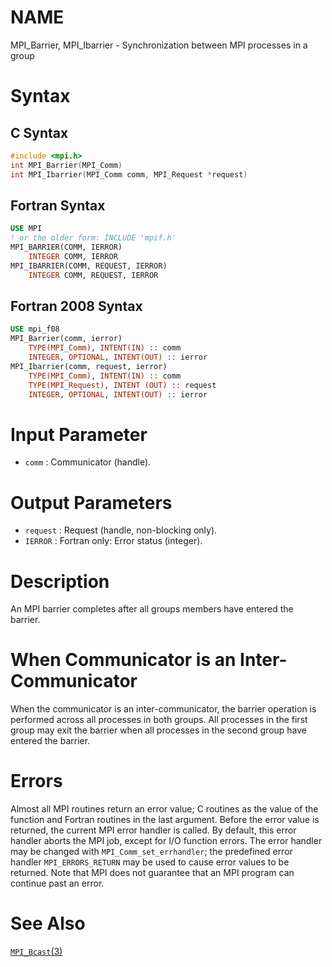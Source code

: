 # NAME

MPI_Barrier, MPI_Ibarrier - Synchronization between MPI processes in a group

# Syntax

## C Syntax
```c
#include <mpi.h>
int MPI_Barrier(MPI_Comm)
int MPI_Ibarrier(MPI_Comm comm, MPI_Request *request)
```
## Fortran Syntax
```fortran
USE MPI
! or the older form: INCLUDE 'mpif.h'
MPI_BARRIER(COMM, IERROR)
    INTEGER COMM, IERROR
MPI_IBARRIER(COMM, REQUEST, IERROR)
    INTEGER COMM, REQUEST, IERROR
```
## Fortran 2008 Syntax
```fortran
USE mpi_f08
MPI_Barrier(comm, ierror)
    TYPE(MPI_Comm), INTENT(IN) :: comm
    INTEGER, OPTIONAL, INTENT(OUT) :: ierror
MPI_Ibarrier(comm, request, ierror)
    TYPE(MPI_Comm), INTENT(IN) :: comm
    TYPE(MPI_Request), INTENT (OUT) :: request
    INTEGER, OPTIONAL, INTENT(OUT) :: ierror
```
# Input Parameter
* `comm` : Communicator (handle).
# Output Parameters
* `request` : Request (handle, non-blocking only).
* `IERROR` : Fortran only: Error status (integer).
# Description
An MPI barrier completes after all groups members have entered the barrier.
# When Communicator is an Inter-Communicator
When the communicator is an inter-communicator, the barrier operation is performed across all processes in both groups.  All processes in the first group may exit the barrier when all processes in the second group have entered the barrier.
# Errors
Almost all MPI routines return an error value; C routines as the value of the function and Fortran routines in the last argument.
Before the error value is returned, the current MPI error handler is called. By default, this error handler aborts the MPI job, except for I/O function errors. The error handler may be changed with `MPI_Comm_set_errhandler`; the predefined error handler `MPI_ERRORS_RETURN` may be used to cause error values to be returned. Note that MPI does not guarantee that an MPI program can continue past an error.
# See Also
[`MPI_Bcast`(3)](./?file=MPI_Bcast.md)

